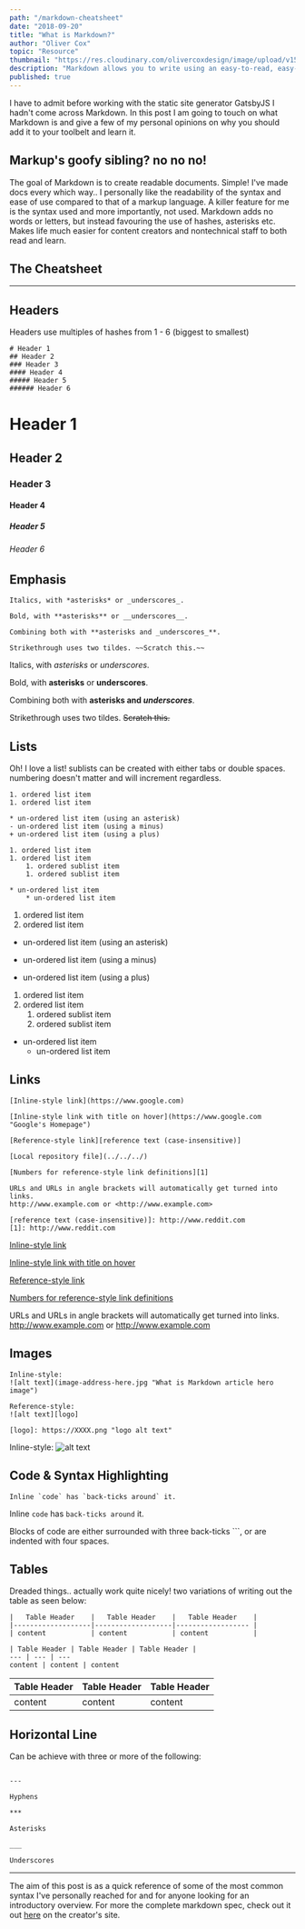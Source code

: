 ```yaml
---
path: "/markdown-cheatsheet"
date: "2018-09-20"
title: "What is Markdown?"
author: "Oliver Cox"
topic: "Resource"
thumbnail: "https://res.cloudinary.com/olivercoxdesign/image/upload/v1545316487/oliverjamescox.com/blog%20content/md-splash.jpg"
description: "Markdown allows you to write using an easy-to-read, easy-to-write plain text format, then convert it to structurally valid HTML."
published: true
---
```


I have to admit before working with the static site generator GatsbyJS I hadn't come across Markdown. In this post I am going to touch on what Markdown is and give a few of my personal opinions on why you should add it to your toolbelt and learn it.
## Markup's goofy sibling? no no no!

The goal of Markdown is to create readable documents. Simple! I've made docs every which way.. I personally like the readability of the syntax and ease of use compared to that of a markup language. A killer feature for me is the syntax used and more importantly, not used. Markdown adds no words or letters, but instead favouring the use of hashes, asterisks etc. Makes life much easier for content creators and nontechnical staff to both read and learn.

## The Cheatsheet
---

## Headers
Headers use multiples of hashes from 1 - 6 (biggest to smallest)

```
# Header 1
## Header 2
### Header 3
#### Header 4
##### Header 5
###### Header 6
```

# Header 1
## Header 2
### Header 3
#### Header 4
##### Header 5
###### Header 6

## Emphasis

```
Italics, with *asterisks* or _underscores_.

Bold, with **asterisks** or __underscores__.

Combining both with **asterisks and _underscores_**.

Strikethrough uses two tildes. ~~Scratch this.~~
```

Italics, with *asterisks* or _underscores_.

Bold, with **asterisks** or __underscores__.

Combining both with **asterisks and _underscores_**.

Strikethrough uses two tildes. ~~Scratch this.~~

## Lists

Oh! I love a list! sublists can be created with either tabs or double spaces. numbering doesn't matter and will increment regardless.

```
1. ordered list item
1. ordered list item

* un-ordered list item (using an asterisk)
- un-ordered list item (using a minus)
+ un-ordered list item (using a plus)

1. ordered list item
1. ordered list item
    1. ordered sublist item
    1. ordered sublist item

* un-ordered list item
    * un-ordered list item
```

1. ordered list item
1. ordered list item


* un-ordered list item (using an asterisk)
- un-ordered list item (using a minus)
+ un-ordered list item (using a plus)


1. ordered list item
1. ordered list item
    1. ordered sublist item
    1. ordered sublist item


* un-ordered list item
    * un-ordered list item

## Links

```
[Inline-style link](https://www.google.com)

[Inline-style link with title on hover](https://www.google.com "Google's Homepage")

[Reference-style link][reference text (case-insensitive)]

[Local repository file](../../../)

[Numbers for reference-style link definitions][1]

URLs and URLs in angle brackets will automatically get turned into links. 
http://www.example.com or <http://www.example.com>

[reference text (case-insensitive)]: http://www.reddit.com
[1]: http://www.reddit.com
```

[Inline-style link](https://www.google.com)

[Inline-style link with title on hover](https://www.google.com "Google's Homepage")

[Reference-style link][reference text (case-insensitive)]

[Numbers for reference-style link definitions][1]

URLs and URLs in angle brackets will automatically get turned into links. 
http://www.example.com or <http://www.example.com>

[reference text (case-insensitive)]: http://www.reddit.com
[1]: http://www.reddit.com

## Images

```
Inline-style: 
![alt text](image-address-here.jpg "What is Markdown article hero image")

Reference-style: 
![alt text][logo]

[logo]: https://XXXX.png "logo alt text"
```

Inline-style: 
![alt text](https://res.cloudinary.com/olivercoxdesign/image/upload/v1545316487/oliverjamescox.com/blog%20content/md-splash.jpg "What is Markdown article hero image")

## Code & Syntax Highlighting

```
Inline `code` has `back-ticks around` it.
```

Inline `code` has `back-ticks around` it.

Blocks of code are either surrounded with three back-ticks ```, or are indented with four spaces.

## Tables

Dreaded things.. actually work quite nicely! two variations of writing out the table as seen below:

```
|   Table Header    |   Table Header    |   Table Header    |
|-------------------|-------------------|------------------ |
| content           | content           | content           |

| Table Header | Table Header | Table Header |
--- | --- | ---
content | content | content

```

| Table Header | Table Header | Table Header |
--- | --- | ---
content | content | content

## Horizontal Line

Can be achieve with three or more of the following:
```

---

Hyphens

***

Asterisks

___

Underscores
```

---

The aim of this post is as a quick reference of some of the most common syntax I've personally reached for and for anyone looking for an introductory overview. For more the complete markdown spec, check out it out [here](https://daringfireball.net/projects/markdown/) on the creator's site.